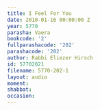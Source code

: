 ```yaml
---
title: I Feel For You
date: 2010-01-16 00:00:00 Z
year: 5770
parasha: Vaera
bookcode: '2'
fullparashacode: '202'
parashacode: '202'
author: Rabbi Eliezer Hirsch
id: 57702021
filename: 5770-202-1
layout: audio
moment: 
shabbat: 
occasion: 
---
```


